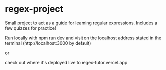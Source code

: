 # regex-project
Small project to act as a guide for learning regular expressions. Includes a few quizzes for practice!

Run locally with npm run dev and visit on the localhost address stated in the terminal (http://localhost:3000 by default)

or

check out where it's deployed live to regex-tutor.vercel.app

